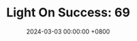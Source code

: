 ---
title: "Light On Success: 69"
date: 2024-03-03 00:00:00 +0800
categories: [Blogging]
tag: [Blogging]
image: https://pbs.twimg.com/media/GHCnsZOWoAAEAH0?format=jpg&name=large
---